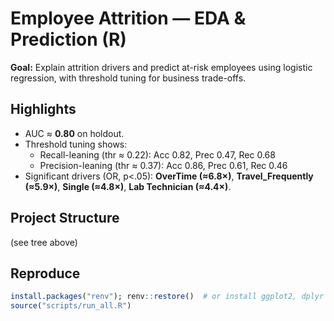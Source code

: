 # Employee Attrition — EDA & Prediction (R)

**Goal:** Explain attrition drivers and predict at-risk employees using logistic regression, with threshold tuning for business trade-offs.

## Highlights
- AUC ≈ **0.80** on holdout.
- Threshold tuning shows:
  - Recall-leaning (thr ≈ 0.22): Acc 0.82, Prec 0.47, Rec 0.68
  - Precision-leaning (thr ≈ 0.37): Acc 0.86, Prec 0.61, Rec 0.46
- Significant drivers (OR, p<.05): **OverTime (≈6.8×)**, **Travel_Frequently (≈5.9×)**, **Single (≈4.8×)**, **Lab Technician (≈4.4×)**.

## Project Structure
(see tree above)

## Reproduce
```r
install.packages("renv"); renv::restore()  # or install ggplot2, dplyr manually
source("scripts/run_all.R")


